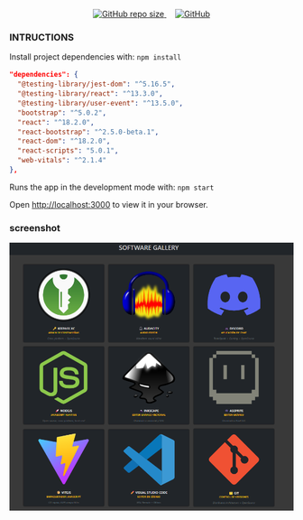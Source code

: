 <p align="center">
  <a href="https://open.vscode.dev/enidev911/galery-react-adl">
	  <img alt="GitHub repo size" src="https://img.shields.io/badge/-Abrir%20en%20VsCode.dev-%23007ACC?style=for-the-badge&logo=visual-studio-code&logoColor=ffffff" alt="Open in Visual Studio Code" height="35">
  </a>
	&nbsp;&nbsp;&nbsp;
  <a href="https://enidev911.github.io/galery-react-adl">
	  <img alt="GitHub" src="https://img.shields.io/badge/-Ver%20en%20GitHub%20Pages-%23000?style=for-the-badge&logo=github&logoColor=ffffff" height="35">
  </a>

### INTRUCTIONS

Install project dependencies with: `npm install`

```json
"dependencies": {
  "@testing-library/jest-dom": "^5.16.5",
  "@testing-library/react": "^13.3.0",
  "@testing-library/user-event": "^13.5.0",
  "bootstrap": "^5.0.2",
  "react": "^18.2.0",
  "react-bootstrap": "^2.5.0-beta.1",
  "react-dom": "^18.2.0",
  "react-scripts": "5.0.1",
  "web-vitals": "^2.1.4"
},
```

Runs the app in the development mode with: `npm start`

Open [http://localhost:3000](http://localhost:3000) to view it in your browser.

### screenshot

![screenshot](public/screenshot.png)

